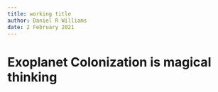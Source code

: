 ```yaml
---
title: working title
author: Daniel R Williams
date: 2 February 2021
---
```


# Exoplanet Colonization is magical thinking
